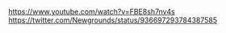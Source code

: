 https://www.youtube.com/watch?v=FBE8sh7nv4s https://twitter.com/Newgrounds/status/936697293784387585